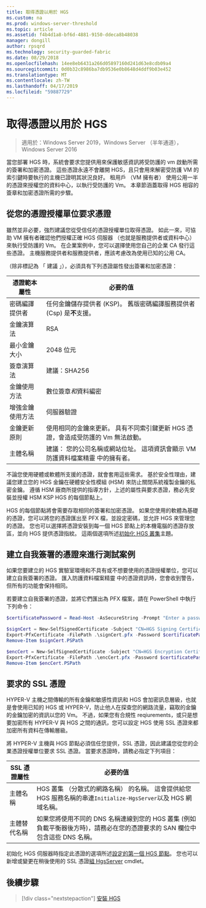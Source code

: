 ```yaml
---
title: 取得憑證以用於 HGS
ms.custom: na
ms.prod: windows-server-threshold
ms.topic: article
ms.assetid: f4b4d1a8-bf6d-4881-9150-ddeca8b48038
manager: dongill
author: rpsqrd
ms.technology: security-guarded-fabric
ms.date: 08/29/2018
ms.openlocfilehash: 14ee8eb6431a266d05897160d241d63e8cdb09a4
ms.sourcegitcommit: 0d0b32c8986ba7db9536e0b8648d4ddf9b03e452
ms.translationtype: MT
ms.contentlocale: zh-TW
ms.lasthandoff: 04/17/2019
ms.locfileid: "59887729"
---
```

# <a name="obtain-certificates-for-hgs"></a>取得憑證以用於 HGS

>適用於：Windows Server 2019，Windows Server （半年通道），Windows Server 2016

當您部署 HGS 時，系統會要求您提供用來保護敏感資訊將受防護的 vm 啟動所需的簽署和加密憑證。
這些憑證永遠不會離開 HGS，且只會用來解密受防護 VM 的索引鍵時要執行的主機已證明其狀況良好。
租用戶 （VM 擁有者） 使用公用一半的憑證來授權您的資料中心，以執行受防護的 Vm。
本章節涵蓋取得 HGS 相容的簽章和加密憑證所需的步驟。

## <a name="request-certificates-from-your-certificate-authority"></a>從您的憑證授權單位要求憑證

雖然並非必要，強烈建議您從受信任的憑證授權單位取得憑證。
如此一來，可協助 VM 擁有者確認他們授權正確 HGS 伺服器 （也就是服務提供者或資料中心） 來執行受防護的 Vm。
在企業案例中，您可以選擇使用您自己的企業 CA 發行這些憑證。
主機服務提供者和服務提供者，應該考慮改為使用已知的公用 CA。

（除非標記為 「 建議 」），必須具有下列憑證屬性發出簽署和加密憑證：

憑證範本屬性 | 必要的值 
------------------------------|----------------
密碼編譯提供者               | 任何金鑰儲存提供者 (KSP)。 舊版密碼編譯服務提供者 (Csp) 是**不**支援。
金鑰演算法                 | RSA
最小金鑰大小              | 2048 位元
簽章演算法           | 建議：SHA256
金鑰使用方法                     | 數位簽章*和*資料編密
增強金鑰使用方法            | 伺服器驗證
金鑰更新原則            | 使用相同的金鑰來更新。 具有不同索引鍵更新 HGS 憑證，會造成受防護的 Vm 無法啟動。
主體名稱                  | 建議： 您的公司名稱或網站位址。 這項資訊會顯示 VM 防護資料檔案精靈 中的擁有者。

不論您使用硬體或軟體所支援的憑證，就會套用這些需求。
基於安全性理由，建議您建立您的 HGS 金鑰在硬體安全性模組 (HSM) 來防止關閉系統複製金鑰的私密金鑰。
遵循 HSM 廠商所提供的指導方針，上述的屬性與要求憑證，務必先安裝並授權 HSM KSP HGS 的每個節點上。

HGS 的每個節點將會需要存取相同的簽署和加密憑證。
如果您使用的軟體為基礎的憑證，您可以將您的憑證匯出至 PFX 檔，並設定密碼，並允許 HGS 來管理您的憑證。
您也可以選擇將憑證安裝到每一個 HGS 節點上的本機電腦的憑證存放區，並向 HGS 提供憑證指紋。
這兩個選項所述[初始化 HGS 叢集](guarded-fabric-initialize-hgs.md)主題。

## <a name="create-self-signed-certificates-for-test-scenarios"></a>建立自我簽署的憑證來進行測試案例

如果您要建立的 HGS 實驗室環境和不具有或不想要使用的憑證授權單位，您可以建立自我簽署的憑證。
匯入防護資料檔案精靈 中的憑證資訊時，您會收到警告，但所有的功能會保持相同。

若要建立自我簽署的憑證，並將它們匯出為 PFX 檔案，請在 PowerShell 中執行下列命令：

```powershell
$certificatePassword = Read-Host -AsSecureString -Prompt "Enter a password for the PFX file"

$signCert = New-SelfSignedCertificate -Subject "CN=HGS Signing Certificate"
Export-PfxCertificate -FilePath .\signCert.pfx -Password $certificatePassword -Cert $signCert
Remove-Item $signCert.PSPath

$encCert = New-SelfSignedCertificate -Subject "CN=HGS Encryption Certificate"
Export-PfxCertificate -FilePath .\encCert.pfx -Password $certificatePassword -Cert $encCert
Remove-Item $encCert.PSPath
```

## <a name="request-an-ssl-certificate"></a>要求的 SSL 憑證

HYPER-V 主機之間傳輸的所有金鑰和敏感性資訊和 HGS 會加密訊息層級，也就是會使用已知的 HGS 或 HYPER-V，防止他人在探查您的網路流量，竊取的金鑰的金鑰加密的資訊以您的 Vm。
不過，如果您有合規性 reqiurements，或只是想要加密所有 HYPER-V 與 HGS 之間的通訊，您可以設定 HGS 使用 SSL 憑證來都加密所有資料在傳輸層級。

將 HYPER-V 主機與 HGS 節點必須信任您提供，SSL 憑證，因此建議您從您的企業憑證授權單位要求 SSL 憑證。 當要求憑證時，請務必指定下列項目：

SSL 憑證屬性 | 必要的值
-------------------------|---------------
主體名稱             | HGS 叢集 （分散式的網路名稱） 的名稱。 這會提供給您 HGS 服務名稱的串連`Initialize-HgsServer`以及 HGS 網域名稱。
主體替代名稱 | 如果您將使用不同的 DNS 名稱連線到您的 HGS 叢集 (例如負載平衡器後方時)，請務必在您的憑證要求的 SAN 欄位中包含這些 DNS 名稱。

初始化 HGS 伺服器時指定此憑證的選項所述[設定的第一個 HGS 節點](guarded-fabric-initialize-hgs.md)。
您也可以新增或變更在稍後使用的 SSL 憑證[組 HgsServer](https://docs.microsoft.com/powershell/module/hgsserver/set-hgsserver?view=win10-ps) cmdlet。

## <a name="next-step"></a>後續步驟

>[!div class="nextstepaction"]
[安裝 HGS](guarded-fabric-choose-where-to-install-hgs.md)
